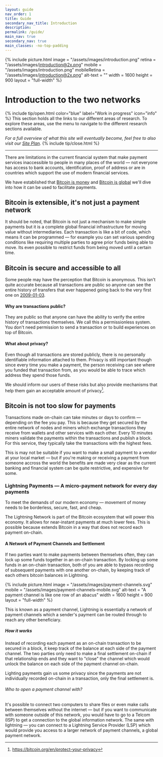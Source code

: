 ```yaml
---
layout: guide
nav_order: 1
title: Guide
secondary_nav_title: Introduction
description: 
permalink: /guide/
main_nav: true
secondary_nav: true
main_classes: -no-top-padding
---
```


<!--

Introduction to the guide

- Why it exists
- What's in it
- How to use it
- How to contribute

Illustration sources

- https://www.figma.com/file/qzvCvqhSRx3Jq8aywaSjlr/Bitcoin-Design-Guide-Illustrations-CO?node-id=238%3A3

-->

{% include picture.html	
   image = "/assets/images/introduction.png"
   retina = "/assets/images/introduction@2x.png"
   mobile = "/assets/images/introduction.png"
   mobileRetina = "/assets/images/introduction@2x.png"
   alt-text = ""
   width = 1600
   height = 900
   layout = "full-width"
%}

# Introduction to the two networks

{% include tip/open.html color="blue" label="Work in progress" icon="info" %}
This section holds all the links to our different areas of research. To explore these areas, use the menu to navigate to the different research sections available.

_For a full overview of what this site will eventually become, feel free to also visit our [Site Plan](/site-plan)._
{% include tip/close.html %}

---

There are limitations in the current financial system that make payment services inaccessible to people in many places of the world — not everyone has access to bank accounts, identification, proof of address or are in countries which support the use of modern financial services.

We have established that [Bitcoin is money](https://bitcoin.design/guide/getting-started/why-bitcoin-is-unique/#its-money-but-digital) and [Bitcoin is global](https://bitcoin.design/guide/getting-started/why-bitcoin-is-unique/#global-by-default) we'll dive into how it can be used to facilitate payments.

## Bitcoin is extensible, it's not just a payment network

It should be noted, that Bitcoin is not just a mechanism to make simple payments but it is a complete global financial infrastructure for moving value without intermediaries. Each transaction is like a bit of code, which means it can be programmed — for example you can set various spending conditions like requiring multiple parties to agree prior funds being able to move. Its even possible to restrict funds from being moved until a certain time.

## Bitcoin is secure and accessible to all

Some people may have the perception that Bitcoin is anonymous. This isn't quite accurate because all transactions are public so anyone can see the entire history of transfers that ever happened going back to the very first one on [2009-01-03](https://blockstream.info/tx/4a5e1e4baab89f3a32518a88c31bc87f618f76673e2cc77ab2127b7afdeda33b).

#### Why are transactions public?

They are public so that anyone can have the ability to verify the entire history of transactions themselves. We call this a permissionless system. You don't need permission to send a transaction or to build experiences on top of Bitcoin.

#### What about privacy?

Even though all transactions are stored publicly, there is no personally identifiable information attached to them. Privacy is still important though since every time you make a payment, the person receiving can see where you funded that transaction from, as you would be able to trace which address they spend those funds.

We should inform our users of these risks but also provide mechanisms that help them gain an acceptable amount of privacy[^1].


## Bitcoin is not too slow for payments

Transactions made on-chain can take minutes or days to confirm — depending on the fee you pay. This is because they get secured by the entire network of nodes and miners which exchange transactions they receive from wallets and other services with each other. Every 10 minutes miners validate the payments within the transactions and publish a block. For this service, they typically take the transactions with the highest fees.

This is may not be suitable if you want to make a small payment to a vendor at your local market — but if you're making or receiving a payment from someone accross the world the benefits are made very clear as the current banking and financial system can be quite restrictive, and expensive for some.

### Lightning Payments — A micro-payment network for every day payments

To meet the demands of our modern economy — movement of money needs to be borderless, secure, fast, and cheap.

The Lightning Network is part of the Bitcoin ecosystem that will power this economy. It allows for near-instant payments at much lower fees. This is possible because extends Bitcoin in a way that does not record each payment on-chain.

#### A Network of Payment Channels and Settlement

If two parties want to make payments between themselves often, they can lock up some funds together in an on-chain transaction. By locking up some funds in an on-chain transaction, both of you are able to bypass recording of subsequent payments with one another on-chain, by keeping track of each others bitcoin balances in Lightning.

{% include picture.html	
   image = "/assets/images/payment-channels.svg"
   mobile = "/assets/images/payment-channels-mobile.svg"
   alt-text = "A payment channel is like one row of an abacus"
   width = 1600
   height = 900
   layout = "full-width"
%}

This is known as a payment channel, Lightning is essentially a network of payment channels which a sender's payment can be routed through to reach any other beneficiary.

##### How it works

Instead of recording each payment as an on-chain transaction to be secured in a block, it keep track of the balance at each side of the payment channel. The two parties only need to make a final settlement on-chain if that relationship ends and they want to "close" the channel which would unlock the balance on each side of the payment channel on-chain.

Lighting payments gain us some privacy since the payments are not individually recorded on-chain in a transaction, only the final settlement is.

###### Who to open a payment channel with?

It's possible to connect two computers to share files or even make calls between themselves without the internet — but if you want to communicate with someone outside of this network, you would have to go to a Telcom (ISP) to get a connection to the global information network. The same with lightning — you can connect to a Lightning Service Provider (LSP) which would provide you access to a larger network of payment channels, a global payment network.

[^1]: https://bitcoin.org/en/protect-your-privacy
